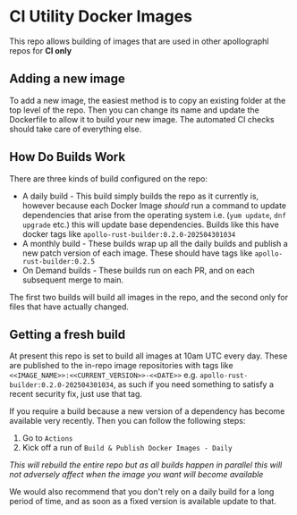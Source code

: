 # CI Utility Docker Images

This repo allows building of images that are used in other apollographl repos for **CI only**

## Adding a new image

To add a new image, the easiest method is to copy an existing folder at the top level of the repo.
Then you can change its name and update the Dockerfile to allow it to build your new image. The automated
CI checks should take care of everything else.

## How Do Builds Work

There are three kinds of build configured on the repo:

- A daily build - This build simply builds the repo as it currently is, however because each Docker Image _should_ run a
  command to update dependencies that arise from the operating system i.e. (`yum update`, `dnf upgrade` etc.) this will
  update base dependencies. Builds like this have docker tags like `apollo-rust-builder:0.2.0-202504301034`
- A monthly build - These builds wrap up all the daily builds and publish a new patch version of each image. These
  should have tags like `apollo-rust-builder:0.2.5`
- On Demand builds - These builds run on each PR, and on each subsequent merge to main.

The first two builds will build all images in the repo, and the second only for files that have actually changed.

## Getting a fresh build

At present this repo is set to build all images at 10am UTC every day. These are published to the in-repo image
repositories with tags like `<<IMAGE_NAME>>:<<CURRENT_VERSION>>-<<DATE>>` e.g. `apollo-rust-builder:0.2.0-202504301034`,
as such if you need something to satisfy a recent security fix, just use that tag.

If you require a build because a new version of a dependency has become available very recently. Then you can follow the
following steps:

1. Go to `Actions`
2. Kick off a run of `Build & Publish Docker Images - Daily`

_This will rebuild the entire repo but as all builds happen in parallel this will not adversely affect when the image
you want will become available_

We would also recommend that you don't rely on a daily build for a long period of time, and as soon as a fixed version
is available update to that.